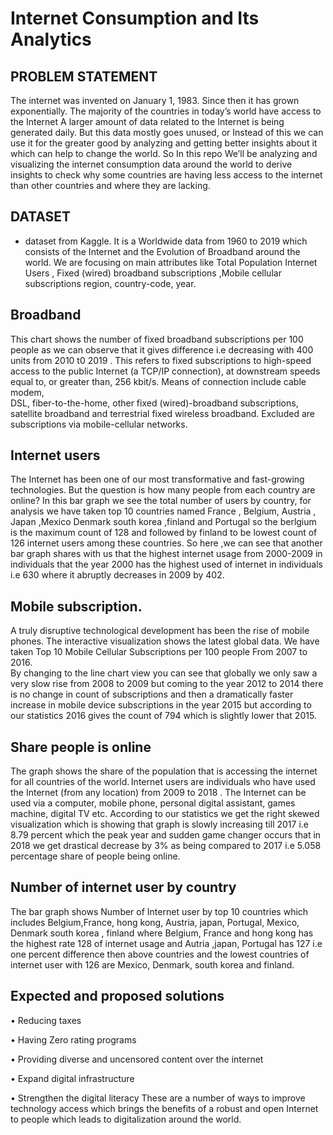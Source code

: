 # Internet Consumption and Its Analytics
 ## PROBLEM STATEMENT
 The internet was invented on January 1, 1983. Since then it has grown exponentially. The majority of the countries in today’s world have access to the Internet
 A larger amount of data related to the Internet is being generated daily. But this data mostly goes unused, or Instead of this we can use it for the greater good by analyzing and
 getting better insights about it which can help to change the world.
 So In this repo  We’ll be analyzing and visualizing the internet consumption data around the world to derive insights to check why some countries are having less access to the internet than other countries and where they are lacking.
## DATASET
* dataset from Kaggle.
It is a Worldwide data from 1960 to 2019 which consists of the Internet and the Evolution of Broadband around the world.
We are focusing on main attributes like
Total Population Internet Users , Fixed (wired) broadband subscriptions ,Mobile cellular subscriptions region, country-code, year.

 

 

## Broadband  

This chart shows the number of fixed broadband subscriptions per 100 people as we can observe that it gives difference i.e decreasing with 400 units from 2010 t0 2019      . 
This refers to fixed subscriptions to high-speed access to the public Internet (a TCP/IP connection), at downstream speeds equal to, or greater than, 256 kbit/s. Means of connection include cable modem,  
DSL, fiber-to-the-home, other fixed (wired)-broadband subscriptions, satellite broadband and terrestrial fixed wireless broadband. Excluded are subscriptions via mobile-cellular networks. 

 

 

 ## Internet users 
 
 The Internet has been one of our most transformative and fast-growing technologies. But the question is  how many people from each country are online?  In this bar graph  we see the total number of users by country, for analysis we have taken top 10 countries named  France , Belgium, Austria , Japan ,Mexico Denmark south korea ,finland  and Portugal so the berlgium is the maximum count of 128 and followed by finland to be lowest count of 126 internet users  among these countries. So here ,we  can see that another  bar graph shares with us that the highest internet usage from 2000-2009 in individuals that the year  2000 has the highest used of internet in individuals i.e 630 where it abruptly decreases in 2009 by 402. 

 

 

 

 

## Mobile subscription.  

A truly disruptive technological development has been the rise of mobile phones. The interactive visualization shows the latest global data. We have taken Top 10 Mobile Cellular Subscriptions per 100 people From 2007 to 2016.  
By changing to the line chart view you can see that globally we only saw a very slow rise from 2008 to 2009  but coming to the year 2012 to 2014 there is no change in count of subscriptions  and then a dramatically faster increase in mobile device subscriptions in the year 2015 but according to our statistics 2016 gives the count of 794  which is slightly lower that 2015. 

 

## Share people is online 

The graph shows the share of the population that is accessing the internet for all countries of the world. Internet users are individuals who have used the Internet (from any location) from 2009 to 2018 .  The Internet can be used via a computer, mobile phone, personal digital assistant, games machine, digital TV etc. 
According to our statistics we get the right skewed visualization which is showing that graph is slowly increasing till 2017 i.e 8.79 percent which the peak year and sudden game changer occurs that in 2018 we get drastical decrease by 3% as being compared to 2017   i.e 5.058 percentage  share of people being online. 

## Number of internet user by country 

The bar graph shows Number of Internet user by top 10 countries which includes Belgium,France, hong kong, Austria, japan, Portugal, Mexico, Denmark south korea , finland where Belgium, France and hong kong has the highest rate 128 of internet usage and Autria ,japan, Portugal has  127 i.e one percent difference then above countries and the lowest countries of internet user with 126 are Mexico, Denmark, south korea and finland. 

 

 
## Expected and proposed solutions

• Reducing taxes 

• Having Zero rating programs

• Providing diverse and uncensored content over the internet

• Expand digital infrastructure

• Strengthen the digital literacy
  These are a number of ways to improve
  technology access which brings the benefits of a robust and open Internet to people which leads to digitalization around the world.
